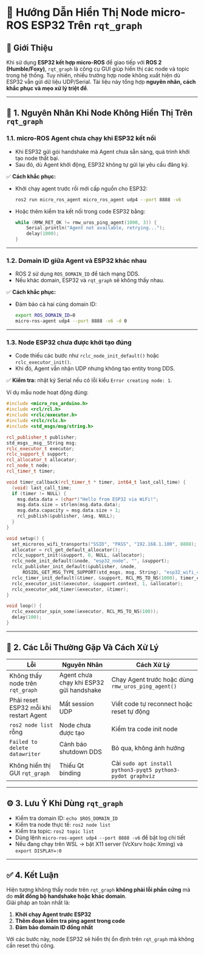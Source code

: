 # 🧩 Hướng Dẫn Hiển Thị Node micro-ROS ESP32 Trên `rqt_graph`

## 📘 Giới Thiệu

Khi sử dụng **ESP32 kết hợp micro-ROS** để giao tiếp với **ROS 2 (Humble/Foxy)**, `rqt_graph` là công cụ GUI giúp hiển thị các node và topic trong hệ thống. 
Tuy nhiên, nhiều trường hợp node không xuất hiện dù ESP32 vẫn gửi dữ liệu UDP/Serial. 
Tài liệu này tổng hợp **nguyên nhân, cách khắc phục và mẹo xử lý triệt để**.

---

## 🧠 1. Nguyên Nhân Khi Node Không Hiển Thị Trên `rqt_graph`

### 1.1. micro-ROS Agent chưa chạy khi ESP32 kết nối
- Khi ESP32 gửi gói handshake mà Agent chưa sẵn sàng, quá trình khởi tạo node thất bại.
- Sau đó, dù Agent khởi động, ESP32 không tự gửi lại yêu cầu đăng ký.

✅ **Cách khắc phục:**
- Khởi chạy agent trước rồi mới cấp nguồn cho ESP32:
  ```bash
  ros2 run micro_ros_agent micro_ros_agent udp4 --port 8888 -v6
  ```
- Hoặc thêm kiểm tra kết nối trong code ESP32 bằng:
  ```cpp
  while (RMW_RET_OK != rmw_uros_ping_agent(1000, 3)) {
      Serial.println("Agent not available, retrying...");
      delay(1000);
  }
  ```

---

### 1.2. Domain ID giữa Agent và ESP32 khác nhau
- ROS 2 sử dụng `ROS_DOMAIN_ID` để tách mạng DDS.
- Nếu khác domain, ESP32 và `rqt_graph` sẽ không thấy nhau.

✅ **Cách khắc phục:**
- Đảm bảo cả hai cùng domain ID:
  ```bash
  export ROS_DOMAIN_ID=0
  micro-ros-agent udp4 --port 8888 -v6 -d 0
  ```

---

### 1.3. Node ESP32 chưa được khởi tạo đúng
- Code thiếu các bước như `rclc_node_init_default()` hoặc `rclc_executor_init()`.
- Khi đó, Agent vẫn nhận UDP nhưng không tạo entity trong DDS.

✅ **Kiểm tra:** nhật ký Serial nếu có lỗi kiểu `Error creating node: 1`.

Ví dụ mẫu node hoạt động đúng:

```cpp
#include <micro_ros_arduino.h>
#include <rcl/rcl.h>
#include <rclc/executor.h>
#include <rclc/rclc.h>
#include <std_msgs/msg/string.h>

rcl_publisher_t publisher;
std_msgs__msg__String msg;
rclc_executor_t executor;
rclc_support_t support;
rcl_allocator_t allocator;
rcl_node_t node;
rcl_timer_t timer;

void timer_callback(rcl_timer_t * timer, int64_t last_call_time) {
  (void) last_call_time;
  if (timer != NULL) {
    msg.data.data = (char*)"Hello from ESP32 via WiFi!";
    msg.data.size = strlen(msg.data.data);
    msg.data.capacity = msg.data.size + 1;
    rcl_publish(&publisher, &msg, NULL);
  }
}

void setup() {
  set_microros_wifi_transports("SSID", "PASS", "192.168.1.100", 8888);
  allocator = rcl_get_default_allocator();
  rclc_support_init(&support, 0, NULL, &allocator);
  rclc_node_init_default(&node, "esp32_node", "", &support);
  rclc_publisher_init_default(&publisher, &node,
      ROSIDL_GET_MSG_TYPE_SUPPORT(std_msgs, msg, String), "esp32_wifi_chatter");
  rclc_timer_init_default(&timer, &support, RCL_MS_TO_NS(1000), timer_callback);
  rclc_executor_init(&executor, &support.context, 1, &allocator);
  rclc_executor_add_timer(&executor, &timer);
}

void loop() {
  rclc_executor_spin_some(&executor, RCL_MS_TO_NS(100));
  delay(100);
}
```

---

## 🧩 2. Các Lỗi Thường Gặp Và Cách Xử Lý

| Lỗi | Nguyên Nhân | Cách Xử Lý |
|------|---------------|------------|
| Không thấy node trên `rqt_graph` | Agent chưa chạy khi ESP32 gửi handshake | Chạy Agent trước hoặc dùng `rmw_uros_ping_agent()` |
| Phải reset ESP32 mỗi khi restart Agent | Mất session UDP | Viết code tự reconnect hoặc reset tự động |
| `ros2 node list` rỗng | Node chưa được tạo | Kiểm tra code init node |
| `Failed to delete datawriter` | Cảnh báo shutdown DDS | Bỏ qua, không ảnh hưởng |
| Không hiển thị GUI `rqt_graph` | Thiếu Qt binding | Cài `sudo apt install python3-pyqt5 python3-pydot graphviz` |

---

## ⚙️ 3. Lưu Ý Khi Dùng `rqt_graph`

- Kiểm tra domain ID: `echo $ROS_DOMAIN_ID`
- Kiểm tra node thực tế: `ros2 node list`
- Kiểm tra topic: `ros2 topic list`
- Dùng lệnh `micro-ros-agent udp4 --port 8888 -v6` để bật log chi tiết
- Nếu đang chạy trên WSL → bật X11 server (VcXsrv hoặc Xming) và `export DISPLAY=:0`

---

## ✅ 4. Kết Luận

Hiện tượng không thấy node trên `rqt_graph` **không phải lỗi phần cứng** mà do **mất đồng bộ handshake hoặc khác domain**.  
Giải pháp an toàn nhất là:
1. **Khởi chạy Agent trước ESP32**
2. **Thêm đoạn kiểm tra ping agent trong code**
3. **Đảm bảo domain ID đồng nhất**

Với các bước này, node ESP32 sẽ hiển thị ổn định trên `rqt_graph` mà không cần reset thủ công.
